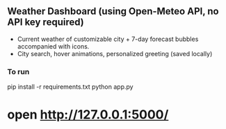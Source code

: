 ## Weather Dashboard (using Open-Meteo API, no API key required)
- Current weather of customizable city + 7-day forecast bubbles accompanied with icons.
- City search, hover animations, personalized greeting (saved locally)

### To run
pip install -r requirements.txt
python app.py
# open http://127.0.0.1:5000/
